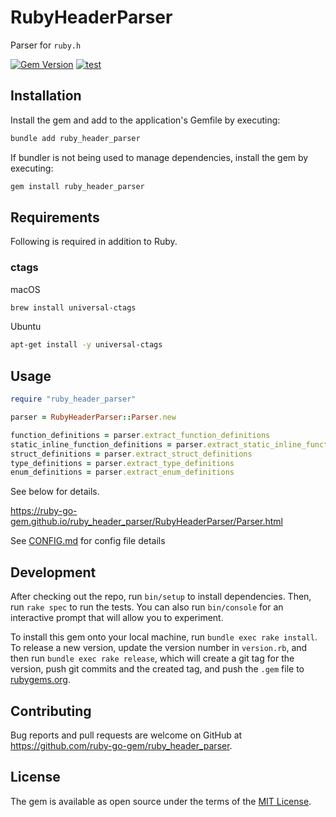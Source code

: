 # RubyHeaderParser
Parser for `ruby.h`

[![Gem Version](https://badge.fury.io/rb/ruby_header_parser.svg)](https://badge.fury.io/rb/ruby_header_parser)
[![test](https://github.com/ruby-go-gem/ruby_header_parser/actions/workflows/test.yml/badge.svg)](https://github.com/ruby-go-gem/ruby_header_parser/actions/workflows/test.yml)

## Installation

Install the gem and add to the application's Gemfile by executing:

```bash
bundle add ruby_header_parser
```

If bundler is not being used to manage dependencies, install the gem by executing:

```bash
gem install ruby_header_parser
```

## Requirements
Following is required in addition to Ruby.

### ctags
macOS

```bash
brew install universal-ctags
```

Ubuntu

```bash
apt-get install -y universal-ctags
```

## Usage
```ruby
require "ruby_header_parser"

parser = RubyHeaderParser::Parser.new

function_definitions = parser.extract_function_definitions
static_inline_function_definitions = parser.extract_static_inline_function_definitions
struct_definitions = parser.extract_struct_definitions
type_definitions = parser.extract_type_definitions
enum_definitions = parser.extract_enum_definitions
```

See below for details.

https://ruby-go-gem.github.io/ruby_header_parser/RubyHeaderParser/Parser.html

See [CONFIG.md](CONFIG.md) for config file details

## Development

After checking out the repo, run `bin/setup` to install dependencies. Then, run `rake spec` to run the tests. You can also run `bin/console` for an interactive prompt that will allow you to experiment.

To install this gem onto your local machine, run `bundle exec rake install`. To release a new version, update the version number in `version.rb`, and then run `bundle exec rake release`, which will create a git tag for the version, push git commits and the created tag, and push the `.gem` file to [rubygems.org](https://rubygems.org).

## Contributing

Bug reports and pull requests are welcome on GitHub at https://github.com/ruby-go-gem/ruby_header_parser.

## License

The gem is available as open source under the terms of the [MIT License](https://opensource.org/licenses/MIT).
